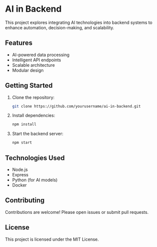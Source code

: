 # AI in Backend

This project explores integrating AI technologies into backend systems to enhance automation, decision-making, and scalability.

## Features

- AI-powered data processing
- Intelligent API endpoints
- Scalable architecture
- Modular design

## Getting Started

1. Clone the repository:
    ```bash
    git clone https://github.com/yourusername/ai-in-backend.git
    ```
2. Install dependencies:
    ```bash
    npm install
    ```
3. Start the backend server:
    ```bash
    npm start
    ```

## Technologies Used

- Node.js
- Express
- Python (for AI models)
- Docker

## Contributing

Contributions are welcome! Please open issues or submit pull requests.

## License

This project is licensed under the MIT License.